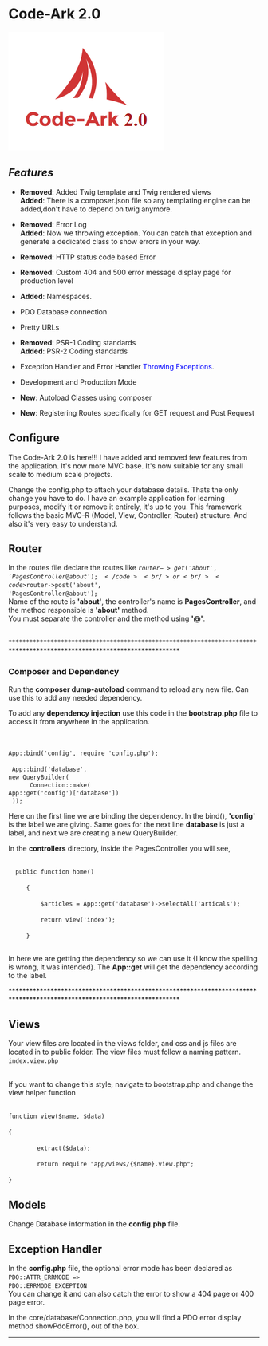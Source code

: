 # Code-Ark 2.0
![Code-Ark by codearchitect.in](code-ark.png)

## _**Features**_
* __Removed__: Added Twig template and Twig rendered views <br/>
  __Added__: There is a composer.json file so any templating engine can be added,don't have to depend on twig anymore. 

* __Removed__: Error Log<br/>
 __Added__: Now we throwing exception. You can catch that exception and generate a dedicated class to show errors in your way. 
      
* __Removed__: HTTP status code based Error

* __Removed__: Custom 404 and 500 error message display page for production level

* __Added__: Namespaces.

* PDO Database connection

* Pretty URLs

* __Removed__: PSR-1 Coding standards <br/>
  __Added__: PSR-2 Coding standards

* Exception Handler and Error Handler <span style="color:blue">Throwing Exceptions</span>.
  
* Development and Production Mode

* __New__: Autoload Classes using composer</span>

* __New__: Registering Routes specifically for GET request and Post Request


## **Configure** 

The Code-Ark 2.0 is here!!! I have added and removed few features from the application. It's now more MVC base. It's now suitable
  for any small scale to medium scale projects.

Change the config.php to attach your database details. Thats the only change you have to do. I have an example application 
 for learning purposes, modify it or remove it entirely, it's up to you. This framework follows the basic MVC-R (Model, View, Controller, Router)
 structure. And also it's very easy to understand.

## **Router**
In the routes file declare the routes like <code>$router->get('about', 'PagesController@about');</code><br/> or <br/> 
<code>$router->post('about', 'PagesController@about');</code><br/>
Name of the route is __'about'__, the controller's name is __PagesController__, and the method responsible is __'about'__ method.<br/>
You must separate the controller and the method using __'@'__. <br/><br/>
  
************************************************************************************************************************<br>
### __Composer and Dependency__
Run the __composer dump-autoload__ command to reload any new file. Can use this to add any needed dependency.<br/>

 To add any __dependency injection__ use this code in the __bootstrap.php__ file to access it from anywhere in the application.
    <pre><code>     
        App::bind('config', require 'config.php');<br><br>
        App::bind('database', new QueryBuilder(<br>
        &nbsp;&nbsp;&nbsp;&nbsp;        Connection::make( App::get('config')['database'])<br>
        ));
    </code></pre>
 Here on the first line we are binding the dependency. In the bind(), __'config'__ is the label we are giving. Same goes 
 for the next line __database__ is just a label, and next we are creating a new QueryBuilder.<br/>
 
 In the __controllers__ directory, inside the PagesController you will see,
 <pre><code>
  public function home()<br>
     {<br>
         $articles = App::get('database')->selectAll('articals');<br> 
         return view('index');<br>
     }
 </code></pre>
 
 In here we are getting the dependency so we can use it {I know the spelling is wrong, it was intended}. The __App::get__ 
 will get the dependency according to the label.
 
 
 
************************************************************************************************************************<br>
## **Views**

Your view files are located in the views folder, and css and js files are located in to public folder.
The view files must follow a naming pattern. <code>index.view.php</code><br><br>

If you want to change this style, navigate to bootstrap.php and change the view helper function
<pre><code>
function view($name, $data)<br>
{<br>
    &nbsp;&nbsp;&nbsp;&nbsp;extract($data);<br>
    &nbsp;&nbsp;&nbsp;&nbsp;return require "app/views/{$name}.view.php";<br>
}
</code></pre>



    

## **Models**

  Change Database information in the __config.php__ file. 

## **Exception Handler**

In the __config.php__ file, the optional error mode has been declared as <code>PDO::ATTR_ERRMODE   =>   PDO::ERRMODE_EXCEPTION</code><br/>
You can change it and can also catch the error to show a 404 page or 400 page error.

In the core/database/Connection.php, you will find a PDO error display method showPdoError(), out of the box.<br/>

 
------------------------------------------------------------------------------------------------------------------------
 
 
